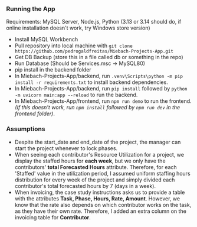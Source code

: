 ### Running the App
Requirements: MySQL Server, Node.js, Python (3.13 or 3.14 should do, if online installation doesn't work, try Windows store version)

- Install MySQL Workbench
- Pull repository into local machine with ```git clone https://github.com/pedrogaldfreitas/Miebach-Projects-App.git```
- Get DB Backup (store this in a file called db or something in the repo)
- Run Database (Should be Services.msc -> MySQL80)
- pip install in the backend folder
- In Miebach-Projects-App/backend, run ```.venv\Scripts\python -m pip install -r requirements.txt``` to install backend dependencies.
- In Miebach-Projects-App/backend, run ```pip install``` followed by ```python -m uvicorn main:app --reload``` to run the backend.
- In Miebach-Projects-App/frontend, run ```npm run demo``` to run the frontend. *(If this doesn't work, run ```npm install``` followed by ```npm run dev``` in the frontend folder)*.

### Assumptions
- Despite the start_date and end_date of the project, the manager can start the project whenever to lock phases.
- When seeing each contributor's Resource Utilization for a project, we display the staffed hours for **each week**, but we only have the contributors' **total Forecasted Hours** attribute. Therefore, for each 'Staffed' value in the utilization period, I assumed uniform staffing hours distribution for every week of the project and simply divided each contributor's total forecasted hours by 7 (days in a week).
- When invoicing, the case study instructions asks us to provide a table with the attributes **Task, Phase, Hours, Rate, Amount**. However, we know that the rate also depends on which contributor works on the task, as they have their own rate. Therefore, I added an extra column on the invoicing table for **Contributor**.
